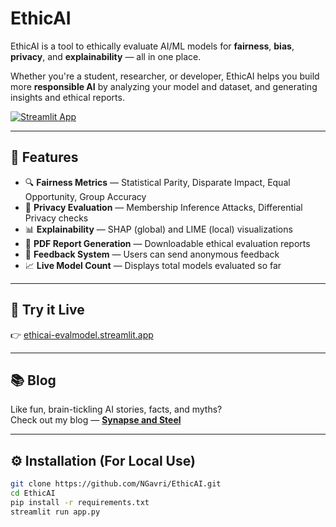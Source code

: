 # EthicAI

EthicAI is a tool to ethically evaluate AI/ML models for **fairness**, **bias**, **privacy**, and **explainability** — all in one place.

Whether you're a student, researcher, or developer, EthicAI helps you build more **responsible AI** by analyzing your model and dataset, and generating insights and ethical reports.

[![Streamlit App](https://static.streamlit.io/badges/streamlit_badge_black_white.svg)](https://ethicai-evalmodel.streamlit.app)

---

## 🌟 Features

- 🔍 **Fairness Metrics** — Statistical Parity, Disparate Impact, Equal Opportunity, Group Accuracy
- 🔐 **Privacy Evaluation** — Membership Inference Attacks, Differential Privacy checks
- 📊 **Explainability** — SHAP (global) and LIME (local) visualizations
- 📄 **PDF Report Generation** — Downloadable ethical evaluation reports
- 💬 **Feedback System** — Users can send anonymous feedback
- 📈 **Live Model Count** — Displays total models evaluated so far

---

## 🚀 Try it Live

👉 [ethicai-evalmodel.streamlit.app](https://ethicai-evalmodel.streamlit.app/)

---

## 📚 Blog

Like fun, brain-tickling AI stories, facts, and myths?  
Check out my blog — [**Synapse and Steel**](https://synapseandsteel.wordpress.com/)

---

## ⚙️ Installation (For Local Use)

```bash
git clone https://github.com/NGavri/EthicAI.git
cd EthicAI
pip install -r requirements.txt
streamlit run app.py

